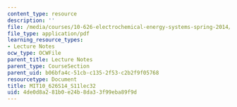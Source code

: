 ```yaml
---
content_type: resource
description: ''
file: /media/courses/10-626-electrochemical-energy-systems-spring-2014/4de0d8a281b0e24b8da33f99eba89f9d_MIT10_626S14_S11lec32.pdf
file_type: application/pdf
learning_resource_types:
- Lecture Notes
ocw_type: OCWFile
parent_title: Lecture Notes
parent_type: CourseSection
parent_uid: b06bfa4c-51cb-c135-2f53-c2b2f9f05768
resourcetype: Document
title: MIT10_626S14_S11lec32
uid: 4de0d8a2-81b0-e24b-8da3-3f99eba89f9d
---
```

